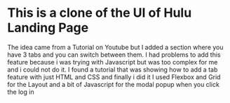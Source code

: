# This is a clone of the UI of Hulu Landing Page
The idea came from a Tutorial on Youtube but I added a section where you have 3 tabs and you can switch between them.
I had problems to add this feature because i was trying with Javascript but was too complex for me and i could not do it.
I found a tutorial that was showing how to add a tab feature with just HTML and CSS and finally i did it
I used Flexbox and Grid for the Layout and a bit of Javascript for the modal popup when you click the log in
